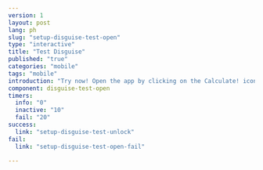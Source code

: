 ```yaml
---
version: 1
layout: post
lang: ph
slug: "setup-disguise-test-open"
type: "interactive"
title: "Test Disguise"
published: "true"
categories: "mobile"
tags: "mobile"
introduction: "Try now! Open the app by clicking on the Calculate! icon."
component: disguise-test-open
timers:
  info: "0"
  inactive: "10"
  fail: "20"
success: 
  link: "setup-disguise-test-unlock"
fail: 
  link: "setup-disguise-test-open-fail"

---
```

